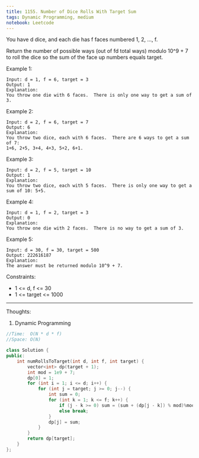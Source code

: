 ```yaml
---
title: 1155. Number of Dice Rolls With Target Sum
tags: Dynamic Programming, medium
notebook: Leetcode
---
```


You have d dice, and each die has f faces numbered 1, 2, ..., f.

Return the number of possible ways (out of fd total ways) modulo 10^9 + 7 to roll the dice so the sum of the face up numbers equals target.

 

Example 1:
```
Input: d = 1, f = 6, target = 3
Output: 1
Explanation: 
You throw one die with 6 faces.  There is only one way to get a sum of 3.
```
Example 2:
```
Input: d = 2, f = 6, target = 7
Output: 6
Explanation: 
You throw two dice, each with 6 faces.  There are 6 ways to get a sum of 7:
1+6, 2+5, 3+4, 4+3, 5+2, 6+1.
```
Example 3:
```
Input: d = 2, f = 5, target = 10
Output: 1
Explanation: 
You throw two dice, each with 5 faces.  There is only one way to get a sum of 10: 5+5.
```
Example 4:
```
Input: d = 1, f = 2, target = 3
Output: 0
Explanation: 
You throw one die with 2 faces.  There is no way to get a sum of 3.
```
Example 5:
```
Input: d = 30, f = 30, target = 500
Output: 222616187
Explanation: 
The answer must be returned modulo 10^9 + 7.
 ```

Constraints:

- 1 <= d, f <= 30
- 1 <= target <= 1000

----------
Thoughts:
1. Dynamic Programming
```c++
//Time:  O(N * d * f)
//Space: O(N)

class Solution {
public:
    int numRollsToTarget(int d, int f, int target) {
        vector<int> dp(target + 1);
        int mod = 1e9 + 7;
        dp[0] = 1;
        for (int i = 1; i <= d; i++) {
            for (int j = target; j >= 0; j--) {
                int sum = 0;
                for (int k = 1; k <= f; k++) {
                    if (j - k >= 0) sum = (sum + (dp[j - k]) % mod)%mod;
                    else break;
                }
                dp[j] = sum;
            }
        }
        return dp[target];
    }
};
```